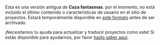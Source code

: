 Esta es una versión antigua de **Caza fantasmas**. por el momento, no está incluido el último contenido o características de usuario en el sitio de proyectos. Estará temporalmente disponible en [este formato](images/Ghostbusters.pdf) antes de ser archivado. 

¡Necesitamos tu ayuda para actualizar y traducir proyectos como este! Si estás disponible para ayudarnos, por favor [hazlo saber aquí](https://rpf.io/translators).
